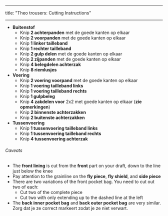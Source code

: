 - - -
title: "Theo trousers: Cutting Instructions"
- - -

- **Buitenstof**
  - Knip **2 achterpanden** met de goede kanten op elkaar
  - Knip **2 voorpanden** met de goede kanten op elkaar
  - Knip **1 linker tailleband**
  - Knip **1 rechter tailleband**
  - Knip **2 gulp delen** met de goede kanten op elkaar
  - Knip **2 zijpanden** met de goede kanten op elkaar
  - Knip **4 belegdelen achterzak**
  - Knip **8 riemlusjes**
- **Voering**
  - Knip **2 voering voorpand** met de goede kanten op elkaar
  - Knip **1 voering tailleband links**
  - Knip **1 voering tailleband rechts**
  - Knip **1 gulpbeleg**
  - Knip **4 zakdelen voor** 2x2 met goede kanten op elkaar (**zie opmerkingen**)
  - Knip **2 binnenste achterzakken**
  - Knip **2 buitenste achterzakken**
- **Tussenvoering**
  - Knip **1 tussenvoering tailleband links**
  - Knip **1 tussenvoering tailleband rechts**
  - Knip **4 tussenvoering achterzak**

<Warning>

###### Caveats

- The **front lining** is cut from the **front** part on your draft, down to the line just below the knee
- Pay attention to the grainline on the **fly piece**, **fly shield**, and **side piece**
- There are two variations of the front pocket bag. You need to cut out two of each:
  - Cut two of the complete piece
  - Cut two with only extending up to the dashed line at the left
- The **back inner pocket bag** and **back outer pocket bag** are very similar. Zorg dat je ze correct markeert zodat je ze niet verwart.

</Warning>
